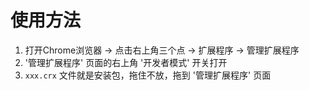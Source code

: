 # 使用方法
1. 打开Chrome浏览器 -> 点击右上角三个点 -> 扩展程序 -> 管理扩展程序
2. '管理扩展程序' 页面的右上角 '开发者模式' 开关打开
3.  `xxx.crx` 文件就是安装包，拖住不放，拖到 '管理扩展程序' 页面
